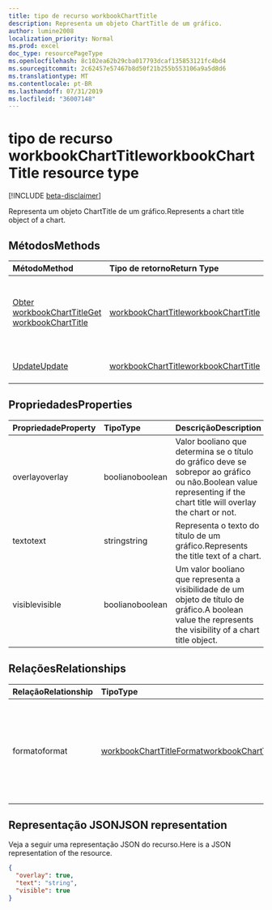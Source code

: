 ```yaml
---
title: tipo de recurso workbookChartTitle
description: Representa um objeto ChartTitle de um gráfico.
author: lumine2008
localization_priority: Normal
ms.prod: excel
doc_type: resourcePageType
ms.openlocfilehash: 8c102ea62b29cba017793dcaf135853121fc4bd4
ms.sourcegitcommit: 2c62457e57467b8d50f21b255b553106a9a5d8d6
ms.translationtype: MT
ms.contentlocale: pt-BR
ms.lasthandoff: 07/31/2019
ms.locfileid: "36007148"
---
```

# <a name="workbookcharttitle-resource-type"></a><span data-ttu-id="83200-103">tipo de recurso workbookChartTitle</span><span class="sxs-lookup"><span data-stu-id="83200-103">workbookChartTitle resource type</span></span>

[!INCLUDE [beta-disclaimer](../../includes/beta-disclaimer.md)]

<span data-ttu-id="83200-104">Representa um objeto ChartTitle de um gráfico.</span><span class="sxs-lookup"><span data-stu-id="83200-104">Represents a chart title object of a chart.</span></span>


## <a name="methods"></a><span data-ttu-id="83200-105">Métodos</span><span class="sxs-lookup"><span data-stu-id="83200-105">Methods</span></span>

| <span data-ttu-id="83200-106">Método</span><span class="sxs-lookup"><span data-stu-id="83200-106">Method</span></span>           | <span data-ttu-id="83200-107">Tipo de retorno</span><span class="sxs-lookup"><span data-stu-id="83200-107">Return Type</span></span>    |<span data-ttu-id="83200-108">Descrição</span><span class="sxs-lookup"><span data-stu-id="83200-108">Description</span></span>|
|:---------------|:--------|:----------|
|[<span data-ttu-id="83200-109">Obter workbookChartTitle</span><span class="sxs-lookup"><span data-stu-id="83200-109">Get workbookChartTitle</span></span>](../api/charttitle-get.md) | [<span data-ttu-id="83200-110">workbookChartTitle</span><span class="sxs-lookup"><span data-stu-id="83200-110">workbookChartTitle</span></span>](workbookcharttitle.md) |<span data-ttu-id="83200-111">Leia as propriedades e os relacionamentos do objeto chartTitle.</span><span class="sxs-lookup"><span data-stu-id="83200-111">Read properties and relationships of chartTitle object.</span></span>|
|[<span data-ttu-id="83200-112">Update</span><span class="sxs-lookup"><span data-stu-id="83200-112">Update</span></span>](../api/charttitle-update.md) | [<span data-ttu-id="83200-113">workbookChartTitle</span><span class="sxs-lookup"><span data-stu-id="83200-113">workbookChartTitle</span></span>](workbookcharttitle.md)    |<span data-ttu-id="83200-114">Atualize o objeto ChartTitle.</span><span class="sxs-lookup"><span data-stu-id="83200-114">Update ChartTitle object.</span></span> |

## <a name="properties"></a><span data-ttu-id="83200-115">Propriedades</span><span class="sxs-lookup"><span data-stu-id="83200-115">Properties</span></span>
| <span data-ttu-id="83200-116">Propriedade</span><span class="sxs-lookup"><span data-stu-id="83200-116">Property</span></span>     | <span data-ttu-id="83200-117">Tipo</span><span class="sxs-lookup"><span data-stu-id="83200-117">Type</span></span>   |<span data-ttu-id="83200-118">Descrição</span><span class="sxs-lookup"><span data-stu-id="83200-118">Description</span></span>|
|:---------------|:--------|:----------|
|<span data-ttu-id="83200-119">overlay</span><span class="sxs-lookup"><span data-stu-id="83200-119">overlay</span></span>|<span data-ttu-id="83200-120">booliano</span><span class="sxs-lookup"><span data-stu-id="83200-120">boolean</span></span>|<span data-ttu-id="83200-121">Valor booliano que determina se o título do gráfico deve se sobrepor ao gráfico ou não.</span><span class="sxs-lookup"><span data-stu-id="83200-121">Boolean value representing if the chart title will overlay the chart or not.</span></span>|
|<span data-ttu-id="83200-122">texto</span><span class="sxs-lookup"><span data-stu-id="83200-122">text</span></span>|<span data-ttu-id="83200-123">string</span><span class="sxs-lookup"><span data-stu-id="83200-123">string</span></span>|<span data-ttu-id="83200-124">Representa o texto do título de um gráfico.</span><span class="sxs-lookup"><span data-stu-id="83200-124">Represents the title text of a chart.</span></span>|
|<span data-ttu-id="83200-125">visible</span><span class="sxs-lookup"><span data-stu-id="83200-125">visible</span></span>|<span data-ttu-id="83200-126">booliano</span><span class="sxs-lookup"><span data-stu-id="83200-126">boolean</span></span>|<span data-ttu-id="83200-127">Um valor booliano que representa a visibilidade de um objeto de título de gráfico.</span><span class="sxs-lookup"><span data-stu-id="83200-127">A boolean value the represents the visibility of a chart title object.</span></span>|

## <a name="relationships"></a><span data-ttu-id="83200-128">Relações</span><span class="sxs-lookup"><span data-stu-id="83200-128">Relationships</span></span>
| <span data-ttu-id="83200-129">Relação</span><span class="sxs-lookup"><span data-stu-id="83200-129">Relationship</span></span> | <span data-ttu-id="83200-130">Tipo</span><span class="sxs-lookup"><span data-stu-id="83200-130">Type</span></span>   |<span data-ttu-id="83200-131">Descrição</span><span class="sxs-lookup"><span data-stu-id="83200-131">Description</span></span>|
|:---------------|:--------|:----------|
|<span data-ttu-id="83200-132">formato</span><span class="sxs-lookup"><span data-stu-id="83200-132">format</span></span>|[<span data-ttu-id="83200-133">workbookChartTitleFormat</span><span class="sxs-lookup"><span data-stu-id="83200-133">workbookChartTitleFormat</span></span>](workbookcharttitleformat.md)|<span data-ttu-id="83200-134">Representa a formatação de um título do gráfico, que inclui a formatação de fonte e de preenchimento.</span><span class="sxs-lookup"><span data-stu-id="83200-134">Represents the formatting of a chart title, which includes fill and font formatting.</span></span> <span data-ttu-id="83200-135">Somente leitura.</span><span class="sxs-lookup"><span data-stu-id="83200-135">Read-only.</span></span>|

## <a name="json-representation"></a><span data-ttu-id="83200-136">Representação JSON</span><span class="sxs-lookup"><span data-stu-id="83200-136">JSON representation</span></span>

<span data-ttu-id="83200-137">Veja a seguir uma representação JSON do recurso.</span><span class="sxs-lookup"><span data-stu-id="83200-137">Here is a JSON representation of the resource.</span></span>

<!-- {
  "blockType": "resource",
  "baseType": "microsoft.graph.entity",
  "optionalProperties": [

  ],
  "@odata.type": "microsoft.graph.workbookChartTitle"
}-->

```json
{
  "overlay": true,
  "text": "string",
  "visible": true
}

```

<!-- uuid: 8fcb5dbc-d5aa-4681-8e31-b001d5168d79
2015-10-25 14:57:30 UTC -->
<!--
{
  "type": "#page.annotation",
  "description": "ChartTitle resource",
  "keywords": "",
  "section": "documentation",
  "tocPath": "",
  "suppressions": []
}
-->
